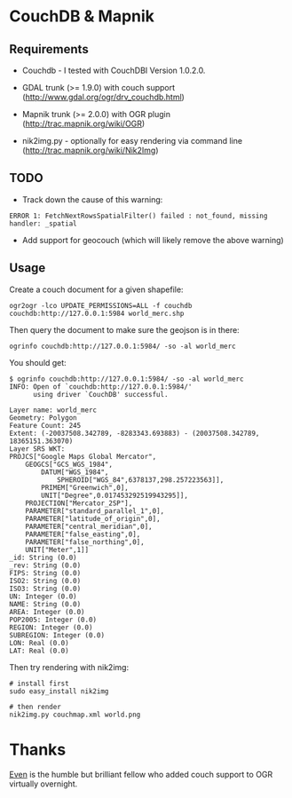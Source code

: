 # CouchDB & Mapnik


## Requirements

 * Couchdb - I tested with CouchDBI Version 1.0.2.0.
 
 * GDAL trunk (>= 1.9.0) with couch support (http://www.gdal.org/ogr/drv_couchdb.html)

 * Mapnik trunk (>= 2.0.0) with OGR plugin (http://trac.mapnik.org/wiki/OGR)
 
 * nik2img.py - optionally for easy rendering via command line (http://trac.mapnik.org/wiki/Nik2Img)


## TODO

 * Track down the cause of this warning:

```
ERROR 1: FetchNextRowsSpatialFilter() failed : not_found, missing handler: _spatial
```

 * Add support for geocouch (which will likely remove the above warning)


## Usage

Create a couch document for a given shapefile:

    ogr2ogr -lco UPDATE_PERMISSIONS=ALL -f couchdb couchdb:http://127.0.0.1:5984 world_merc.shp


Then query the document to make sure the geojson is in there:

    ogrinfo couchdb:http://127.0.0.1:5984/ -so -al world_merc

You should get:

```
$ ogrinfo couchdb:http://127.0.0.1:5984/ -so -al world_merc
INFO: Open of `couchdb:http://127.0.0.1:5984/'
      using driver `CouchDB' successful.

Layer name: world_merc
Geometry: Polygon
Feature Count: 245
Extent: (-20037508.342789, -8283343.693883) - (20037508.342789, 18365151.363070)
Layer SRS WKT:
PROJCS["Google Maps Global Mercator",
    GEOGCS["GCS_WGS_1984",
        DATUM["WGS_1984",
            SPHEROID["WGS_84",6378137,298.257223563]],
        PRIMEM["Greenwich",0],
        UNIT["Degree",0.017453292519943295]],
    PROJECTION["Mercator_2SP"],
    PARAMETER["standard_parallel_1",0],
    PARAMETER["latitude_of_origin",0],
    PARAMETER["central_meridian",0],
    PARAMETER["false_easting",0],
    PARAMETER["false_northing",0],
    UNIT["Meter",1]]
_id: String (0.0)
_rev: String (0.0)
FIPS: String (0.0)
ISO2: String (0.0)
ISO3: String (0.0)
UN: Integer (0.0)
NAME: String (0.0)
AREA: Integer (0.0)
POP2005: Integer (0.0)
REGION: Integer (0.0)
SUBREGION: Integer (0.0)
LON: Real (0.0)
LAT: Real (0.0)
```

Then try rendering with nik2img:

    # install first
    sudo easy_install nik2img
    
    # then render
    nik2img.py couchmap.xml world.png


# Thanks

[Even](http://even.rouault.free.fr/) is the humble but brilliant fellow who added couch support to OGR virtually overnight.